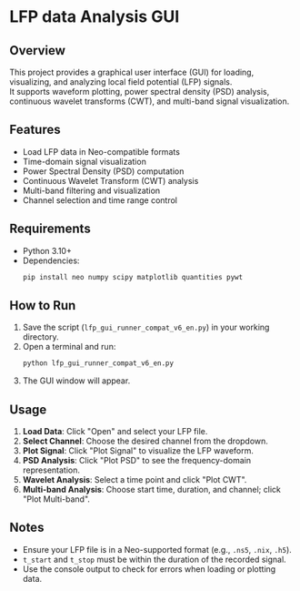 # LFP data Analysis GUI

## Overview
This project provides a graphical user interface (GUI) for loading, visualizing, and analyzing local field potential (LFP) signals.  
It supports waveform plotting, power spectral density (PSD) analysis, continuous wavelet transforms (CWT), and multi-band signal visualization.

## Features
- Load LFP data in Neo-compatible formats  
- Time-domain signal visualization  
- Power Spectral Density (PSD) computation  
- Continuous Wavelet Transform (CWT) analysis  
- Multi-band filtering and visualization  
- Channel selection and time range control  

## Requirements
- Python 3.10+  
- Dependencies:
  ```bash
  pip install neo numpy scipy matplotlib quantities pywt
  ```

## How to Run
1. Save the script (`lfp_gui_runner_compat_v6_en.py`) in your working directory.  
2. Open a terminal and run:
   ```bash
   python lfp_gui_runner_compat_v6_en.py
   ```
3. The GUI window will appear.

## Usage
1. **Load Data**: Click "Open" and select your LFP file.  
2. **Select Channel**: Choose the desired channel from the dropdown.  
3. **Plot Signal**: Click "Plot Signal" to visualize the LFP waveform.  
4. **PSD Analysis**: Click "Plot PSD" to see the frequency-domain representation.  
5. **Wavelet Analysis**: Select a time point and click "Plot CWT".  
6. **Multi-band Analysis**: Choose start time, duration, and channel; click "Plot Multi-band".  

## Notes
- Ensure your LFP file is in a Neo-supported format (e.g., `.ns5`, `.nix`, `.h5`).  
- `t_start` and `t_stop` must be within the duration of the recorded signal.  
- Use the console output to check for errors when loading or plotting data.  
